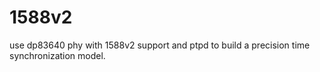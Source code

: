 1588v2
======

use dp83640 phy with 1588v2 support and ptpd to build a precision time synchronization model.

